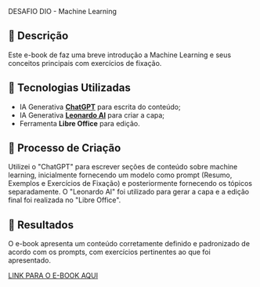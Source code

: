 DESAFIO DIO - Machine Learning

## 📒 Descrição
Este e-book de faz uma breve introdução a Machine Learning e seus conceitos principais com exercícios de fixação.

## 🤖 Tecnologias Utilizadas
- IA Generativa **[ChatGPT](https://chat.openai.com)** para escrita do conteúdo;
- IA Generativa **[Leonardo AI](https://leonardo.ai)** para criar a capa;
- Ferramenta **Libre Office** para edição.

## 🧐 Processo de Criação
Utilizei o "ChatGPT" para escrever seções de conteúdo sobre machine learning, inicialmente fornecendo um modelo como prompt (Resumo, Exemplos e Exercícios de Fixação) e posteriormente fornecendo os tópicos separadamente. O "Leonardo AI" foi utilizado para gerar a capa e a edição final foi realizada no "Libre Office".

## 🚀 Resultados
O e-book apresenta um conteúdo corretamente definido e padronizado de acordo com os prompts, com exercícios pertinentes ao que foi apresentado.

[LINK PARA O E-BOOK AQUI](https://drive.google.com/file/d/1Hhl7B5TgvLQ6U1hyetHtuHx84Qr_XRhW/view?usp=sharing)

